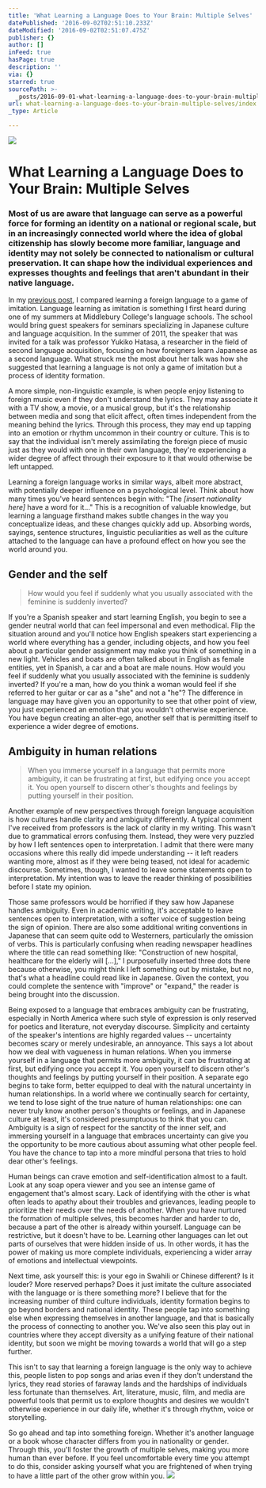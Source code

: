 ```yaml
---
title: 'What Learning a Language Does to Your Brain: Multiple Selves'
datePublished: '2016-09-02T02:51:10.233Z'
dateModified: '2016-09-02T02:51:07.475Z'
publisher: {}
author: []
inFeed: true
hasPage: true
description: ''
via: {}
starred: true
sourcePath: >-
  _posts/2016-09-01-what-learning-a-language-does-to-your-brain-multiple-selves.md
url: what-learning-a-language-does-to-your-brain-multiple-selves/index.html
_type: Article

---
```

![](https://the-grid-user-content.s3-us-west-2.amazonaws.com/bb30b470-d3c0-4eaa-b06e-e6e04ba13cad.gif)

# What Learning a Language Does to Your Brain: Multiple Selves

### Most of us are aware that language can serve as a powerful force for forming an identity on a national or regional scale, but in an increasingly connected world where the idea of global citizenship has slowly become more familiar, language and identity may not solely be connected to nationalism or cultural preservation. It can shape how the individual experiences and expresses thoughts and feelings that aren't abundant in their native language.

In my [previous post][0], I compared learning a foreign language to a game of imitation. Language learning as imitation is something I first heard during one of my summers at Middlebury College's language schools. The school would bring guest speakers for seminars specializing in Japanese culture and language acquisition. In the summer of 2011, the speaker that was invited for a talk was professor Yukiko Hatasa, a researcher in the field of second language acquisition, focusing on how foreigners learn Japanese as a second language. What struck me the most about her talk was how she suggested that learning a language is not only a game of imitation but a process of identity formation.

A more simple, non-linguistic example, is when people enjoy listening to foreign music even if they don't understand the lyrics. They may associate it with a TV show, a movie, or a musical group, but it's the relationship between media and song that elicit affect, often times independent from the meaning behind the lyrics. Through this process, they may end up tapping into an emotion or rhythm uncommon in their country or culture. This is to say that the individual isn't merely assimilating the foreign piece of music just as they would with one in their own language, they're experiencing a wider degree of affect through their exposure to it that would otherwise be left untapped.

Learning a foreign language works in similar ways, albeit more abstract, with potentially deeper influence on a psychological level. Think about how many times you've heard sentences begin with: "The _\[insert nationality here\]_ have a word for it..." This is a recognition of valuable knowledge, but learning a language firsthand makes subtle changes in the way you conceptualize ideas, and these changes quickly add up. Absorbing words, sayings, sentence structures, linguistic peculiarities as well as the culture attached to the language can have a profound effect on how you see the world around you.

## Gender and the self

> How would you feel if suddenly what you usually associated with the feminine is suddenly inverted?

If you're a Spanish speaker and start learning English, you begin to see a gender neutral world that can feel impersonal and even methodical. Flip the situation around and you'll notice how English speakers start experiencing a world where everything has a gender, including objects, and how you feel about a particular gender assignment may make you think of something in a new light. Vehicles and boats are often talked about in English as female entities, yet in Spanish, a car and a boat are male nouns. How would you feel if suddenly what you usually associated with the feminine is suddenly inverted? If you're a man, how do you think a woman would feel if she referred to her guitar or car as a "she" and not a "he"? The difference in language may have given you an opportunity to see that other point of view, you just experienced an emotion that you wouldn't otherwise experience. You have begun creating an alter-ego, another self that is permitting itself to experience a wider degree of emotions.

## Ambiguity in human relations

> When you immerse yourself in a language that permits more ambiguity, it can be frustrating at first, but edifying once you accept it. You open yourself to discern other's thoughts and feelings by putting yourself in their position.

Another example of new perspectives through foreign language acquisition is how cultures handle clarity and ambiguity differently. A typical comment I've received from professors is the lack of clarity in my writing. This wasn't due to grammatical errors confusing them. Instead, they were very puzzled by how I left sentences open to interpretation. I admit that there were many occasions where this really did impede understanding -- it left readers wanting more, almost as if they were being teased, not ideal for academic discourse. Sometimes, though, I wanted to leave some statements open to interpretation. My intention was to leave the reader thinking of possibilities before I state my opinion.

Those same professors would be horrified if they saw how Japanese handles ambiguity. Even in academic writing, it's acceptable to leave sentences open to interpretation, with a softer voice of suggestion being the sign of opinion. There are also some additional writing conventions in Japanese that can seem quite odd to Westerners, particularly the omission of verbs. This is particularly confusing when reading newspaper headlines where the title can read something like: "Construction of new hospital, healthcare for the elderly will \[...\]," I purposefully inserted three dots there because otherwise, you might think I left something out by mistake, but no, that's what a headline could read like in Japanese. Given the context, you could complete the sentence with "improve" or "expand," the reader is being brought into the discussion.

Being exposed to a language that embraces ambiguity can be frustrating, especially in North America where such style of expression is only reserved for poetics and literature, not everyday discourse. Simplicity and certainty of the speaker's intentions are highly regarded values -- uncertainty becomes scary or merely undesirable, an annoyance. This says a lot about how we deal with vagueness in human relations. When you immerse yourself in a language that permits more ambiguity, it can be frustrating at first, but edifying once you accept it. You open yourself to discern other's thoughts and feelings by putting yourself in their position. A separate ego begins to take form, better equipped to deal with the natural uncertainty in human relationships. In a world where we continually search for certainty, we tend to lose sight of the true nature of human relationships: one can never truly know another person's thoughts or feelings, and in Japanese culture at least, it's considered presumptuous to think that you can. Ambiguity is a sign of respect for the sanctity of the inner self, and immersing yourself in a language that embraces uncertainty can give you the opportunity to be more cautious about assuming what other people feel. You have the chance to tap into a more mindful persona that tries to hold dear other's feelings.

Human beings can crave emotion and self-identification almost to a fault. Look at any soap opera viewer and you see an intense game of engagement that's almost scary. Lack of identifying with the other is what often leads to apathy about their troubles and grievances, leading people to prioritize their needs over the needs of another. When you have nurtured the formation of multiple selves, this becomes harder and harder to do, because a part of the other is already within yourself. Language can be restrictive, but it doesn't have to be. Learning other languages can let out parts of ourselves that were hidden inside of us. In other words, it has the power of making us more complete individuals, experiencing a wider array of emotions and intellectual viewpoints.

Next time, ask yourself this: is your ego in Swahili or Chinese different? Is it louder? More reserved perhaps? Does it just imitate the culture associated with the language or is there something more? I believe that for the increasing number of third culture individuals, identity formation begins to go beyond borders and national identity. These people tap into something else when expressing themselves in another language, and that is basically the process of connecting to another you. We've also seen this play out in countries where they accept diversity as a unifying feature of their national identity, but soon we might be moving towards a world that will go a step further.

This isn't to say that learning a foreign language is the only way to achieve this, people listen to pop songs and arias even if they don't understand the lyrics, they read stories of faraway lands and the hardships of individuals less fortunate than themselves. Art, literature, music, film, and media are powerful tools that permit us to explore thoughts and desires we wouldn't otherwise experience in our daily life, whether it's through rhythm, voice or storytelling.

So go ahead and tap into something foreign. Whether it's another language or a book whose character differs from you in nationality or gender. Through this, you'll foster the growth of multiple selves, making you more human than ever before. If you feel uncomfortable every time you attempt to do this, consider asking yourself what you are frightened of when trying to have a little part of the other grow within you.
![](https://the-grid-user-content.s3-us-west-2.amazonaws.com/aa1d3a2b-3f4c-4243-a831-eaeeb847b206.gif)

[0]: http://question-modernity.com/surviving-grad-school-when-english-isnt-your-first-language/